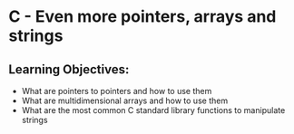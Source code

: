 # C - Even more pointers, arrays and strings


## Learning Objectives:

* What are pointers to pointers and how to use them
* What are multidimensional arrays and how to use them
* What are the most common C standard library functions to manipulate strings
